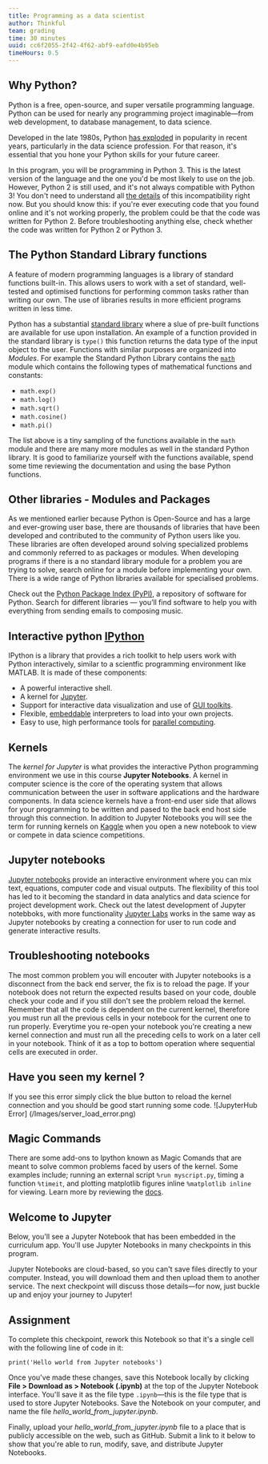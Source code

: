 ```yaml
---
title: Programming as a data scientist
author: Thinkful
team: grading
time: 30 minutes
uuid: cc6f2055-2f42-4f62-abf9-eafd0e4b95eb
timeHours: 0.5
---
```


## Why Python?

Python is a free, open-source, and super versatile programming language. Python can be used for nearly any programming project imaginable—from web development, to database management, to data science.

Developed in the late 1980s, Python [has exploded](https://www.economist.com/graphic-detail/2018/07/26/python-is-becoming-the-worlds-most-popular-coding-language) in popularity in recent years, particularly in the data science profession. For that reason, it's essential that you hone your Python skills for your future career. 

In this program, you will be programming in Python 3. This is the latest version of the language and the one you'd be most likely to use on the job. However, Python 2 is still used, and it's not always compatible with Python 3! You don't need to understand all [the details](https://wiki.python.org/moin/Python2orPython3) of this incompatibility right now. But you should know this: if you're ever executing code that you found online and it's not working properly, the problem could be that the code was written for Python 2. Before troubleshooting anything else, check whether the code was written for Python 2 or Python 3.
    
## The Python Standard Library functions
A feature of modern programming languages is a library of standard functions built-in. This allows users to work with a set of standard, well-tested and optimised functions for performing common tasks rather than writing our own. The use of  libraries results in more efficient programs written in less time.

Python has a substantial [standard library](https://docs.python.org/3/library/) where a slue of pre-built functions are available for use upon installation. An example of a function provided in the standard library is `type()` this function returns the data type of the input object to the user. Functions with similar purposes are organized into *Modules*. For example the Standard Python Library contains the [`math`](https://docs.python.org/3/library/math.html#module-math "math: Mathematical functions (sin() etc.).") module which contains the following types of mathematical functions and constants:

 - `math.exp()`
 -  `math.log()`
 -  `math.sqrt()`
 -  `math.cosine()`
 -  `math.pi()`

 The list above is a tiny sampling of the functions available in the `math` module and there are many more modules as well in the standard Python library. It is good to familiarize yourself with the functions available, spend some time reviewing the documentation and using the base Python functions.
 
## Other libraries - Modules and Packages
 As we mentioned earlier because Python is Open-Source and has a large and ever-growing user base, there are thousands of libraries that have been developed and contributed to the community of Python users like you. These libraries are often developed around solving specialized problems and commonly referred to as packages or modules. When developing programs
if there is a no standard library module for a problem you are trying to solve, search online for a module before implementing your own. There is a wide range of Python libraries available for specialised problems. 

Check out the [Python Package Index (PyPI)](https://pypi.org/), a repository of software for Python. Search for different libraries — you’ll find software to help you with everything from sending emails to composing music.

## Interactive python [IPython](url)
IPython is a library that provides a rich toolkit to help users work with Python interactively, similar to a scientfic programming environment like MATLAB. It is made of these components: 
-   A powerful interactive shell.
-   A kernel for  [Jupyter](https://jupyter.org/).
-   Support for interactive data visualization and use of  [GUI toolkits](https://ipython.org/ipython-doc/stable/interactive/reference.html#gui-event-loop-support).
-   Flexible,  [embeddable](https://ipython.org/ipython-doc/stable/interactive/reference.html#embedding-ipython)  interpreters to load into your own projects.
-   Easy to use, high performance tools for  [parallel computing](https://ipyparallel.readthedocs.io/en/latest/).  

## Kernels
The *kernel for Jupyter* is what provides the interactive Python programming environment we use in this course **Jupyter Notebooks**.   A kernel in computer science is the core of the  operating system that allows communication between the user in software applications and the hardware components. In data science kernels have a front-end user side that allows for your programming to be written and pased to the back end host side through this connection. In addition to Jupyter Notebooks you will see the term for running kernels on [Kaggle](https://www.kaggle.com/notebooks) when you open a new notebook to view or compete in data science competitions.

## Jupyter notebooks
 [Jupyter notebooks](http://jupyter.org/)  provide an interactive environment where you can mix text, equations, computer code and visual outputs. The flexibility of this tool has led to it  becoming the standard in data analytics and data science for project development work.  Check out the latest development of Jupyter notebboks, with more functionality [Jupyter Labs](https://jupyter.org/) works in the same way as Jupyter notebooks by creating a connection for user to run code and generate interactive results.
    
## Troubleshooting notebooks
The most common problem you will encouter with Jupyter notebooks is a disconnect from the back end server, the fix is to reload the page. If your notebook does not return the expected results based on your code, double check your code and if you still don't see the problem reload the kernel.  Remember that all the code is dependent on the current kernel, therefore you must run all the previous cells in your notebook for the current one to run properly. Everytime you re-open your notebook you're creating a new kernel connection and must run all the preceding cells to work on a later cell in your notebook. Think of it as a top to bottom operation where sequential cells are executed in order.

## Have you seen my kernel ?
If you see this error simply click the blue button to reload the kernel connection and you should be good start running some code.
![JupyterHub Error] (/Images/server_load_error.png)
    
## Magic Commands
There are some add-ons to Ipython known as Magic Comands that are meant to solve common problems faced by users of the kernel. Some examples include; running an external script `%run myscript.py`, timing a function `%timeit`, and plotting matplotlib figures inline `%matplotlib inline` for viewing. Learn more by reviewing the [docs](https://ipython.readthedocs.io/en/stable/interactive/magics.html).


## Welcome to Jupyter

Below, you'll see a Jupyter Notebook that has been embedded in the curriculum app.  You'll use Jupyter Notebooks in many checkpoints in this program.

Jupyter Notebooks are cloud-based, so you can't save files directly to your computer. Instead, you will download them and then upload them to another service. The next checkpoint will discuss those details—for now, just buckle up and enjoy your journey to Jupyter!

<jupyter notebook-name="jupyter_intro" course-code="DSBC"></jupyter>

## Assignment

To complete this checkpoint, rework this Notebook so that it's a single cell with the following line of code in it:

```
print('Hello world from Jupyter notebooks')
```

Once you've made these changes, save this Notebook locally by clicking **File > Download as > Notebook (.ipynb)** at the top of the Jupyter Notebook interface. You'll save it as the file type `.ipynb`—this is the file type that is used to store Jupyter Notebooks. Save the Notebook on your computer, and name the file *hello_world_from_jupyter.ipynb*. 

Finally, upload your *hello_world_from_jupyter.ipynb* file to a place that is publicly accessible on the web, such as GitHub. Submit a link to it below to show that you're able to run, modify, save, and distribute Jupyter Notebooks.

<!--stackedit_data:
eyJoaXN0b3J5IjpbNTMyMjI2MjU0LC0yMTE2MDM1OTIxLC0xNj
c1MjE2NjQyLDE2NDI1MjAzNzcsLTE0NDUzODc1LDkxOTI1ODQ2
Miw0MjUyMjM5MDksLTU4MTA2NzQ5OSwxNDgxNjcxMDgsLTE1OT
UwNTMwMDcsLTE2NTI5NjkyMzAsLTIwMDgwOTYyNzksNzYwOTYy
NjI3LDExNzMwMDEwNzgsLTEzNDM5NjU2ODksMTY0MDYwODE3OS
wtMjA1OTMyOTY5MCwtMTkzMTAxNDI3NV19
-->